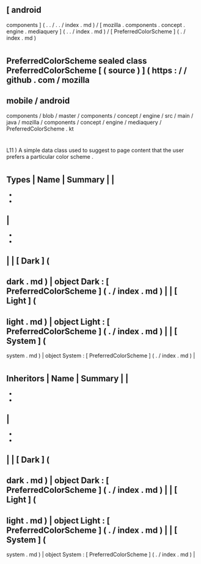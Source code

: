 [
android
-
components
]
(
.
.
/
.
.
/
index
.
md
)
/
[
mozilla
.
components
.
concept
.
engine
.
mediaquery
]
(
.
.
/
index
.
md
)
/
[
PreferredColorScheme
]
(
.
/
index
.
md
)
#
PreferredColorScheme
sealed
class
PreferredColorScheme
[
(
source
)
]
(
https
:
/
/
github
.
com
/
mozilla
-
mobile
/
android
-
components
/
blob
/
master
/
components
/
concept
/
engine
/
src
/
main
/
java
/
mozilla
/
components
/
concept
/
engine
/
mediaquery
/
PreferredColorScheme
.
kt
#
L11
)
A
simple
data
class
used
to
suggest
to
page
content
that
the
user
prefers
a
particular
color
scheme
.
#
#
#
Types
|
Name
|
Summary
|
|
-
-
-
|
-
-
-
|
|
[
Dark
]
(
-
dark
.
md
)
|
object
Dark
:
[
PreferredColorScheme
]
(
.
/
index
.
md
)
|
|
[
Light
]
(
-
light
.
md
)
|
object
Light
:
[
PreferredColorScheme
]
(
.
/
index
.
md
)
|
|
[
System
]
(
-
system
.
md
)
|
object
System
:
[
PreferredColorScheme
]
(
.
/
index
.
md
)
|
#
#
#
Inheritors
|
Name
|
Summary
|
|
-
-
-
|
-
-
-
|
|
[
Dark
]
(
-
dark
.
md
)
|
object
Dark
:
[
PreferredColorScheme
]
(
.
/
index
.
md
)
|
|
[
Light
]
(
-
light
.
md
)
|
object
Light
:
[
PreferredColorScheme
]
(
.
/
index
.
md
)
|
|
[
System
]
(
-
system
.
md
)
|
object
System
:
[
PreferredColorScheme
]
(
.
/
index
.
md
)
|
